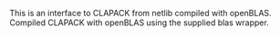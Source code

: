 This is an interface to CLAPACK from netlib compiled with openBLAS. Compiled CLAPACK with openBLAS using the supplied blas wrapper.